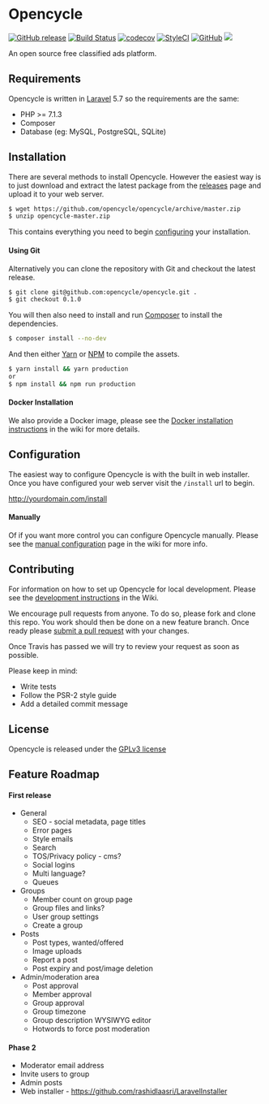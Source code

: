 # Opencycle 

[![GitHub release](https://img.shields.io/github/release/opencycle/opencycle.svg)](https://github.com/opencycle/opencycle/releases)
 [![Build Status](https://travis-ci.com/opencycle/opencycle.svg?branch=master)](https://travis-ci.com/opencycle/opencycle) [![codecov](https://codecov.io/gh/opencycle/opencycle/branch/master/graph/badge.svg)](https://codecov.io/gh/opencycle/opencycle) [![StyleCI](https://github.styleci.io/repos/146082121/shield?branch=master)](https://github.styleci.io/repos/146082121) 
[![GitHub](https://img.shields.io/github/license/opencycle/opencycle.svg)](https://github.com/opencycle/opencycle/blob/master/LICENSE)
[![](https://images.microbadger.com/badges/image/opencycle/opencycle.svg)](https://hub.docker.com/r/opencycle/opencycle/)

An open source free classified ads platform.

## Requirements

Opencycle is written in [Laravel](https://laravel.com/docs/5.7/installation#server-requirements) 5.7 so the requirements are the same:

* PHP >= 7.1.3
* Composer
* Database (eg: MySQL, PostgreSQL, SQLite)

## Installation

There are several methods to install Opencycle. However the easiest way is to just download and extract the latest package
from the [releases](https://github.com/opencycle/opencycle/releases) page and upload it to your web server. 

```bash
$ wget https://github.com/opencycle/opencycle/archive/master.zip
$ unzip opencycle-master.zip
```

This contains everything you need to begin [configuring](#configuration) your installation. 

#### Using Git

Alternatively you can clone the repository with Git and checkout the latest release.
       
```bash
$ git clone git@github.com:opencycle/opencycle.git .
$ git checkout 0.1.0
```

You will then also need to install and run [Composer](https://getcomposer.org/) to install the dependencies.

```bash
$ composer install --no-dev
```

And then either [Yarn](https://yarnpkg.com/lang/en/) or [NPM](https://www.npmjs.com/get-npm) to compile the assets.

```bash
$ yarn install && yarn production
or
$ npm install && npm run production
```

#### Docker Installation

We also provide a Docker image,
please see the [Docker installation instructions](https://github.com/opencycle/opencycle/wiki/Docker) in the wiki for more details.

## Configuration

The easiest way to configure Opencycle is with the built in web installer. Once you have configured your web server visit the `/install` url to begin.

http://yourdomain.com/install

#### Manually

Of if you want more control you can configure Opencycle manually.
Please see the [manual configuration](https://github.com/opencycle/opencycle/wiki/Configuration) page in the wiki for more info.

## Contributing

For information on how to set up Opencycle for local development.
Please see the [development instructions](https://github.com/opencycle/opencycle/wiki/Development) in the Wiki.

We encourage pull requests from anyone. To do so, please fork and clone this repo.
You work should then be done on a new feature branch. Once ready please
[submit a pull request](https://github.com/opencycle/opencycle/compare/)
with your changes.

Once Travis has passed we will try to review your request as soon as possible.

Please keep in mind:

* Write tests
* Follow the PSR-2 style guide
* Add a detailed commit message

## License

Opencycle is released under the [GPLv3 license](LICENSE)

## Feature Roadmap

 #### First release
 
 * General
   * SEO - social metadata, page titles
   * Error pages
   * Style emails
   * Search
   * TOS/Privacy policy - cms?
   * Social logins
   * Multi language?
   * Queues
 * Groups
   * Member count on group page
   * Group files and links?
   * User group settings
   * Create a group
 * Posts
   * Post types, wanted/offered
   * Image uploads
   * Report a post
   * Post expiry and post/image deletion
 * Admin/moderation area
   * Post approval
   * Member approval
   * Group approval
   * Group timezone
   * Group description WYSIWYG editor
   * Hotwords to force post moderation

#### Phase 2

 * Moderator email address
 * Invite users to group
 * Admin posts
 * Web installer - https://github.com/rashidlaasri/LaravelInstaller

